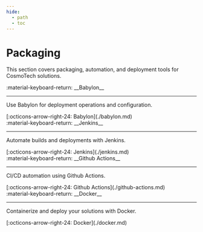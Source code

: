 ```yaml
---
hide:
  - path
  - toc
---
```


# Packaging

This section covers packaging, automation, and deployment tools for CosmoTech solutions.

<main class="grid" markdown>

<article markdown>
<div class="text" markdown>
:material-keyboard-return: __Babylon__

---
Use Babylon for deployment operations and configuration.
<footer markdown>
[:octicons-arrow-right-24: Babylon](./babylon.md)
</footer>
</div>
</article>

<article markdown>
<div class="text" markdown>
:material-keyboard-return: __Jenkins__

---
Automate builds and deployments with Jenkins.
<footer markdown>
[:octicons-arrow-right-24: Jenkins](./jenkins.md)
</footer>
</div>
</article>

<article markdown>
<div class="text" markdown>
:material-keyboard-return: __Github Actions__

---
CI/CD automation using Github Actions.
<footer markdown>
[:octicons-arrow-right-24: Github Actions](./github-actions.md)
</footer>
</div>
</article>

<article markdown>
<div class="text" markdown>
:material-keyboard-return: __Docker__

---
Containerize and deploy your solutions with Docker.
<footer markdown>
[:octicons-arrow-right-24: Docker](./docker.md)
</footer>
</div>
</article>

</main>
